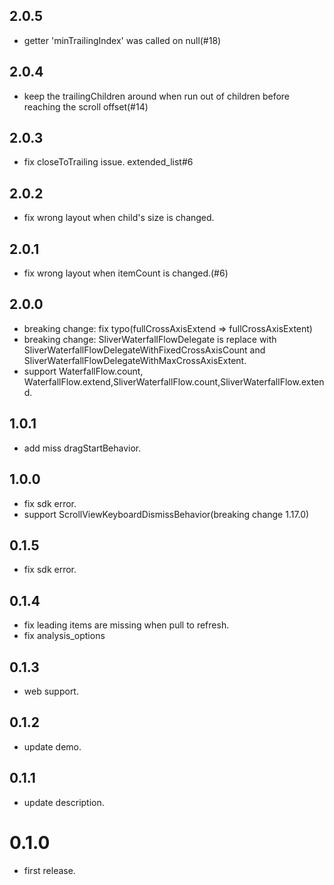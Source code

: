 ## 2.0.5

* getter 'minTrailingIndex' was called on null(#18)

## 2.0.4

* keep the trailingChildren around when run out of children before reaching the scroll offset(#14)

## 2.0.3

* fix closeToTrailing issue. extended_list#6

## 2.0.2

* fix wrong layout when child's size is changed.

## 2.0.1

* fix wrong layout when itemCount is changed.(#6)

## 2.0.0

* breaking change: fix typo(fullCrossAxisExtend => fullCrossAxisExtent)
* breaking change: SliverWaterfallFlowDelegate is replace with SliverWaterfallFlowDelegateWithFixedCrossAxisCount and SliverWaterfallFlowDelegateWithMaxCrossAxisExtent.
* support WaterfallFlow.count, WaterfallFlow.extend,SliverWaterfallFlow.count,SliverWaterfallFlow.extend.

## 1.0.1

* add miss dragStartBehavior.

## 1.0.0

* fix sdk error.
* support ScrollViewKeyboardDismissBehavior(breaking change 1.17.0)

## 0.1.5

* fix sdk error.

## 0.1.4

* fix leading items are missing when pull to refresh.
* fix analysis_options

## 0.1.3

* web support.

## 0.1.2

* update demo.

## 0.1.1

* update description.

# 0.1.0

* first release.
